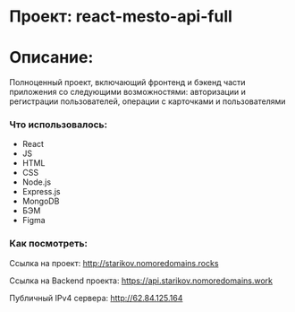 # Проект: react-mesto-api-full
# Описание:
Полноценный проект, включающий фронтенд и бэкенд части приложения со следующими возможностями: авторизации и регистрации пользователей, операции с карточками и пользователями 
  
### Что использовалось: 
* React
* JS
* HTML
* CSS
* Node.js
* Express.js
* MongoDB
* БЭМ
* Figma

### Как посмотреть: 

Ссылка на проект: http://starikov.nomoredomains.rocks

Ссылка на Backend проекта: https://api.starikov.nomoredomains.work

Публичный IPv4 сервера: http://62.84.125.164